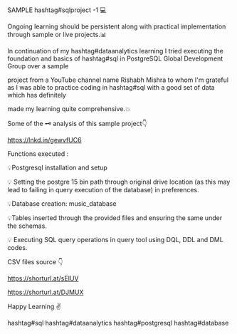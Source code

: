 SAMPLE hashtag#sqlproject -1 💻

Ongoing learning should be persistent along with practical implementation through sample or live projects.📊

In continuation of my hashtag#dataanalytics learning I tried executing the foundation and basics of hashtag#sql in PostgreSQL Global Development Group over a sample

project from a YouTube channel name Rishabh Mishra to whom I'm grateful as I was able to practice coding in hashtag#sql with a good set of data which has definitely

made my learning quite comprehensive.💥

Some of the 🗝️ analysis of this sample project👇

https://lnkd.in/gewvfUC6

Functions executed :

💡Postgresql installation and setup

💡 Setting the postgre 15 bin path through original drive location (as this may lead to failing in query execution of the database) in preferences.

💡Database creation: music_database

💡Tables inserted through the provided files and ensuring the same under the schemas.

💡 Executing SQL query operations in query tool using DQL, DDL and DML codes.
 
CSV files source 👇

https://shorturl.at/sEIUV

https://shorturl.at/DJMUX


Happy Learning ✌️

hashtag#sql hashtag#dataanalytics hashtag#postgresql hashtag#database 
